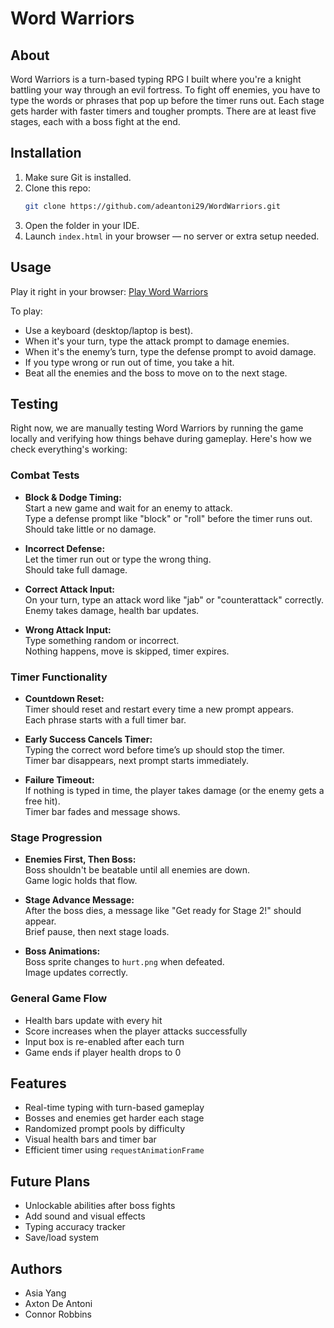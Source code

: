 # Word Warriors

## About
Word Warriors is a turn-based typing RPG I built where you're a knight battling your way through an evil fortress. To fight off enemies, you have to type the words or phrases that pop up before the timer runs out. Each stage gets harder with faster timers and tougher prompts. There are at least five stages, each with a boss fight at the end.

## Installation
1. Make sure Git is installed.
2. Clone this repo:
   ```bash
   git clone https://github.com/adeantoni29/WordWarriors.git
   ```
3. Open the folder in your IDE.
4. Launch `index.html` in your browser — no server or extra setup needed.

## Usage
Play it right in your browser: [Play Word Warriors](https://adeantoni29.github.io/WordWarriors/)

To play:
- Use a keyboard (desktop/laptop is best).
- When it's your turn, type the attack prompt to damage enemies.
- When it's the enemy’s turn, type the defense prompt to avoid damage.
- If you type wrong or run out of time, you take a hit.
- Beat all the enemies and the boss to move on to the next stage.

## Testing

Right now, we are manually testing Word Warriors by running the game locally and verifying how things behave during gameplay. Here's how we check everything's working:

### Combat Tests
- **Block & Dodge Timing:**  
  Start a new game and wait for an enemy to attack.  
  Type a defense prompt like "block" or "roll" before the timer runs out.  
  Should take little or no damage.

- **Incorrect Defense:**  
  Let the timer run out or type the wrong thing.  
  Should take full damage.

- **Correct Attack Input:**  
  On your turn, type an attack word like "jab" or "counterattack" correctly.  
  Enemy takes damage, health bar updates.

- **Wrong Attack Input:**  
  Type something random or incorrect.  
  Nothing happens, move is skipped, timer expires.

### Timer Functionality
- **Countdown Reset:**  
  Timer should reset and restart every time a new prompt appears.  
  Each phrase starts with a full timer bar.

- **Early Success Cancels Timer:**  
  Typing the correct word before time’s up should stop the timer.  
  Timer bar disappears, next prompt starts immediately.

- **Failure Timeout:**  
  If nothing is typed in time, the player takes damage (or the enemy gets a free hit).  
  Timer bar fades and message shows.

### Stage Progression
- **Enemies First, Then Boss:**  
  Boss shouldn't be beatable until all enemies are down.  
  Game logic holds that flow.

- **Stage Advance Message:**  
  After the boss dies, a message like "Get ready for Stage 2!" should appear.  
  Brief pause, then next stage loads.

- **Boss Animations:**  
  Boss sprite changes to `hurt.png` when defeated.  
  Image updates correctly.

### General Game Flow
- Health bars update with every hit  
- Score increases when the player attacks successfully  
- Input box is re-enabled after each turn  
- Game ends if player health drops to 0

## Features
- Real-time typing with turn-based gameplay
- Bosses and enemies get harder each stage
- Randomized prompt pools by difficulty
- Visual health bars and timer bar
- Efficient timer using `requestAnimationFrame`

## Future Plans
- Unlockable abilities after boss fights
- Add sound and visual effects
- Typing accuracy tracker
- Save/load system

## Authors
- Asia Yang  
- Axton De Antoni  
- Connor Robbins